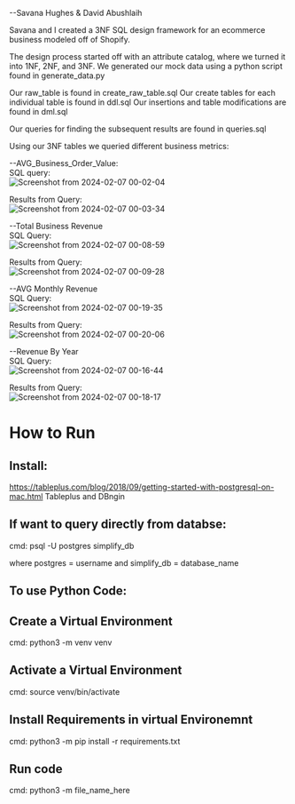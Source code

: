 --Savana Hughes & David Abushlaih

Savana and I created a 3NF SQL design framework for an ecommerce business modeled off of Shopify.

The design process started off with an attribute catalog, where we turned it into 1NF, 2NF, and 3NF.
We generated our mock data using a python script found in generate_data.py

Our raw_table is found in create_raw_table.sql
Our create tables for each individual table is found in ddl.sql
Our insertions and table modifications are found in dml.sql


Our queries for finding the subsequent results are found in queries.sql



Using our 3NF tables we queried different business metrics:

--AVG_Business_Order_Value:<br />
SQL query: <br />
![Screenshot from 2024-02-07 00-02-04](https://github.com/SavvyTechGal/simplify-ecom/assets/83670808/5d9fee2b-be56-42c9-9b2e-c738a35d7162)

Results from Query:<br />
![Screenshot from 2024-02-07 00-03-34](https://github.com/SavvyTechGal/simplify-ecom/assets/83670808/439c58d5-444c-4b78-a036-e2469bdb80ba)



--Total Business Revenue<br />
SQL Query:<br />
![Screenshot from 2024-02-07 00-08-59](https://github.com/SavvyTechGal/simplify-ecom/assets/83670808/172c8854-e1c4-46d0-b861-5baf1f169ad2)

Results from Query:<br />
![Screenshot from 2024-02-07 00-09-28](https://github.com/SavvyTechGal/simplify-ecom/assets/83670808/2111a304-b28c-4b90-ab65-48644990ffec)



--AVG Monthly Revenue<br />
SQL Query:<br />
![Screenshot from 2024-02-07 00-19-35](https://github.com/SavvyTechGal/simplify-ecom/assets/83670808/ab5002e9-9665-40f2-a53d-6c610d9d26b9)

Results from Query:<br />
![Screenshot from 2024-02-07 00-20-06](https://github.com/SavvyTechGal/simplify-ecom/assets/83670808/28a79068-4ac1-4e81-a30e-820b598c11ea)



--Revenue By Year<br />
SQL Query:<br />
![Screenshot from 2024-02-07 00-16-44](https://github.com/SavvyTechGal/simplify-ecom/assets/83670808/58e84735-7360-4d94-9df1-f26ea9e8a6f0)

Results from Query:<br />
![Screenshot from 2024-02-07 00-18-17](https://github.com/SavvyTechGal/simplify-ecom/assets/83670808/2baf0d93-c28c-4e61-aefd-76ed6c405a76)
<br />

# How to Run 
## Install:
https://tableplus.com/blog/2018/09/getting-started-with-postgresql-on-mac.html
Tableplus and DBngin 

## If want to query directly from databse:
cmd: psql -U postgres simplify_db     

where postgres = username and simplify_db = database_name 


## To use Python Code:

## Create a Virtual Environment
cmd: python3 -m venv venv

## Activate a Virtual Environment
cmd: source venv/bin/activate

## Install Requirements in virtual Environemnt
cmd: python3 -m pip install -r requirements.txt

## Run code
cmd: python3 -m file_name_here


